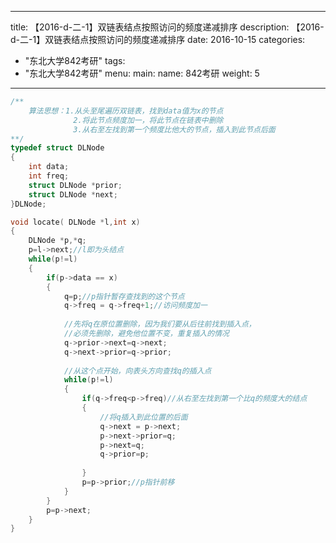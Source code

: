 
---
title: 【2016-d-二-1】双链表结点按照访问的频度递减排序
description: 【2016-d-二-1】双链表结点按照访问的频度递减排序
date: 2016-10-15
categories:
  - "东北大学842考研"
tags:
  - "东北大学842考研"
menu:
  main:
    name: 842考研
    weight: 5
---


```cpp
/**
    算法思想：1.从头至尾遍历双链表，找到data值为x的节点
              2.将此节点频度加一，将此节点在链表中删除
              3.从右至左找到第一个频度比他大的节点，插入到此节点后面
**/
typedef struct DLNode
{
    int data;
    int freq;
    struct DLNode *prior;
    struct DLNode *next;
}DLNode;

void locate( DLNode *l,int x)
{
    DLNode *p,*q;
    p=l->next;//l即为头结点
    while(p!=l)
    {
        if(p->data == x)
        {
            q=p;//p指针暂存查找到的这个节点
            q->freq = q->freq+1;//访问频度加一
                                           
            //先将q在原位置删除，因为我们要从后往前找到插入点，
            //必须先删除，避免他位置不变，重复插入的情况
            q->prior->next=q->next;
            q->next->prior=q->prior;
            
            //从这个点开始，向表头方向查找q的插入点
            while(p!=l)
            {
                if(q->freq<p->freq)//从右至左找到第一个比q的频度大的结点
                {                   
                    //将q插入到此位置的后面
                    q->next = p->next;
                    p->next->prior=q;
                    p->next=q;
                    q->prior=p;
                    
                }
                p=p->prior;//p指针前移
            }
        }
        p=p->next;
    }
}
```


